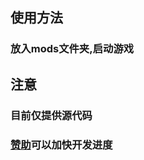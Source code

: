 ## 使用方法
### 放入mods文件夹,启动游戏
## 注意
### 目前仅提供源代码
### [赞助](https://afdian.net/a/StarryLandServer?tab=feed)可以加快开发进度